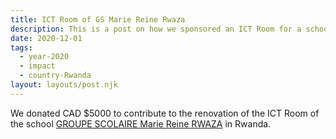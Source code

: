```yaml
---
title: ICT Room of GS Marie Reine Rwaza
description: This is a post on how we sponsored an ICT Room for a school in Rwanda.
date: 2020-12-01
tags:
  - year-2020
  - impact
  - country-Rwanda
layout: layouts/post.njk
---
```

We donated CAD $5000 to contribute to the renovation of the ICT Room of the school [GROUPE SCOLAIRE Marie Reine RWAZA](https://mariereinerwaza.rw/) in Rwanda.
